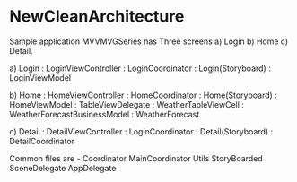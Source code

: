 # NewCleanArchitecture


Sample application MVVMVGSeries has Three screens 
  a) Login b) Home c) Detail.

  a) Login : LoginViewController
         : LoginCoordinator
         : Login(Storyboard)
         : LoginViewModel
         
b) Home  : HomeViewController
         : HomeCoordinator
         : Home(Storyboard)
         : HomeViewModel
         : TableViewDelegate
         : WeatherTableViewCell
         : WeatherForecastBusinessModel
         : WeatherForecast
         
c) Detail : DetailViewController
         : LoginCoordinator
         : Detail(Storyboard)
         : DetailCoordinator

Common files are - Coordinator
                   MainCoordinator
                   Utils
                   StoryBoarded
                   SceneDelegate
                   AppDelegate
